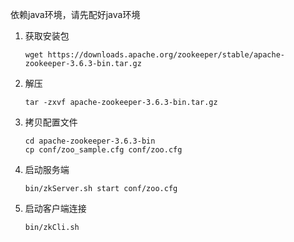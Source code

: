 依赖java环境，请先配好java环境

1. 获取安装包

   ```shell
   wget https://downloads.apache.org/zookeeper/stable/apache-zookeeper-3.6.3-bin.tar.gz
   ```

2. 解压

   ```shell
   tar -zxvf apache-zookeeper-3.6.3-bin.tar.gz
   ```

3. 拷贝配置文件

   ```shell
   cd apache-zookeeper-3.6.3-bin
   cp conf/zoo_sample.cfg conf/zoo.cfg
   ```

4. 启动服务端

   ```shell
   bin/zkServer.sh start conf/zoo.cfg 
   ```

5. 启动客户端连接

   ```shell
   bin/zkCli.sh
   ```

   














